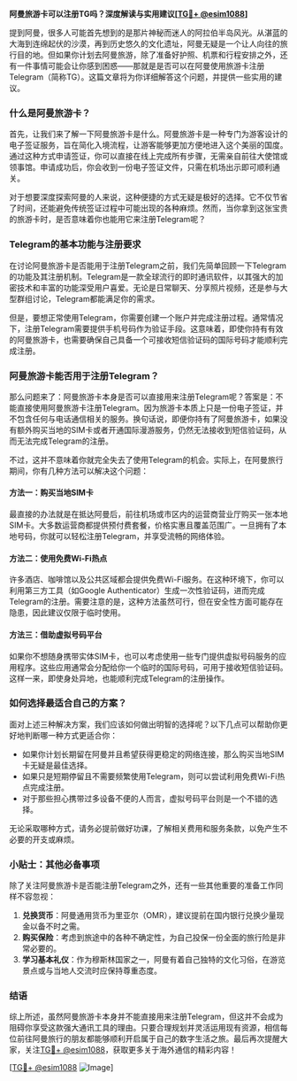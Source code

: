 **阿曼旅游卡可以注册TG吗？深度解读与实用建议[[TG💪+ @esim1088](https://t.me/s/esim1088)]**

提到阿曼，很多人可能首先想到的是那片神秘而迷人的阿拉伯半岛风光。从湛蓝的大海到连绵起伏的沙漠，再到历史悠久的文化遗址，阿曼无疑是一个让人向往的旅行目的地。但如果你计划去阿曼旅游，除了准备好护照、机票和行程安排之外，还有一件事情可能会让你感到困惑——那就是是否可以在阿曼使用旅游卡注册Telegram（简称TG）。这篇文章将为你详细解答这个问题，并提供一些实用的建议。

### 什么是阿曼旅游卡？

首先，让我们来了解一下阿曼旅游卡是什么。阿曼旅游卡是一种专门为游客设计的电子签证服务，旨在简化入境流程，让游客能够更加方便地进入这个美丽的国度。通过这种方式申请签证，你可以直接在线上完成所有步骤，无需亲自前往大使馆或领事馆。申请成功后，你会收到一份电子签证文件，只需在机场出示即可顺利通关。

对于想要深度探索阿曼的人来说，这种便捷的方式无疑是极好的选择。它不仅节省了时间，还能避免传统签证过程中可能出现的各种麻烦。然而，当你拿到这张宝贵的旅游卡时，是否意味着你也能用它来注册Telegram呢？

### Telegram的基本功能与注册要求

在讨论阿曼旅游卡是否能用于注册Telegram之前，我们先简单回顾一下Telegram的功能及其注册机制。Telegram是一款全球流行的即时通讯软件，以其强大的加密技术和丰富的功能深受用户喜爱。无论是日常聊天、分享照片视频，还是参与大型群组讨论，Telegram都能满足你的需求。

但是，要想正常使用Telegram，你需要创建一个账户并完成注册过程。通常情况下，注册Telegram需要提供手机号码作为验证手段。这意味着，即使你持有有效的阿曼旅游卡，也需要确保自己具备一个可接收短信验证码的国际号码才能顺利完成注册。

### 阿曼旅游卡能否用于注册Telegram？

那么问题来了：阿曼旅游卡本身是否可以直接用来注册Telegram呢？答案是：不能直接使用阿曼旅游卡注册Telegram。因为旅游卡本质上只是一份电子签证，并不包含任何与电话通信相关的服务。换句话说，即便你持有了阿曼旅游卡，如果没有额外购买当地的SIM卡或者开通国际漫游服务，仍然无法接收到短信验证码，从而无法完成Telegram的注册。

不过，这并不意味着你就完全失去了使用Telegram的机会。实际上，在阿曼旅行期间，你有几种方法可以解决这个问题：

#### 方法一：购买当地SIM卡
最直接的办法就是在抵达阿曼后，前往机场或市区内的运营商营业厅购买一张本地SIM卡。大多数运营商都提供预付费套餐，价格实惠且覆盖范围广。一旦拥有了本地号码，你就可以轻松注册Telegram，并享受流畅的网络体验。

#### 方法二：使用免费Wi-Fi热点
许多酒店、咖啡馆以及公共区域都会提供免费Wi-Fi服务。在这种环境下，你可以利用第三方工具（如Google Authenticator）生成一次性验证码，进而完成Telegram的注册。需要注意的是，这种方法虽然可行，但在安全性方面可能存在隐患，因此建议仅限于临时使用。

#### 方法三：借助虚拟号码平台
如果你不想随身携带实体SIM卡，也可以考虑使用一些专门提供虚拟号码服务的应用程序。这些应用通常会分配给你一个临时的国际号码，可用于接收短信验证码。这样一来，即使身处异地，也能顺利完成Telegram的注册操作。

### 如何选择最适合自己的方案？

面对上述三种解决方案，我们应该如何做出明智的选择呢？以下几点可以帮助你更好地判断哪一种方式更适合你：

- 如果你计划长期留在阿曼并且希望获得更稳定的网络连接，那么购买当地SIM卡无疑是最佳选择。
- 如果只是短期停留且不需要频繁使用Telegram，则可以尝试利用免费Wi-Fi热点完成注册。
- 对于那些担心携带过多设备不便的人而言，虚拟号码平台则是一个不错的选择。

无论采取哪种方式，请务必提前做好功课，了解相关费用和服务条款，以免产生不必要的开支或麻烦。

### 小贴士：其他必备事项

除了关注阿曼旅游卡是否能注册Telegram之外，还有一些其他重要的准备工作同样不容忽视：

1. **兑换货币**：阿曼通用货币为里亚尔（OMR），建议提前在国内银行兑换少量现金以备不时之需。
2. **购买保险**：考虑到旅途中的各种不确定性，为自己投保一份全面的旅行险是非常必要的。
3. **学习基本礼仪**：作为穆斯林国家之一，阿曼有着自己独特的文化习俗，在游览景点或与当地人交流时应保持尊重态度。

### 结语

综上所述，虽然阿曼旅游卡本身并不能直接用来注册Telegram，但这并不会成为阻碍你享受这款强大通讯工具的理由。只要合理规划并灵活运用现有资源，相信每位前往阿曼旅行的朋友都能够顺利开启属于自己的数字生活之旅。最后再次提醒大家，关注[TG💪+ @esim1088](https://t.me/s/esim1088)，获取更多关于海外通信的精彩内容！

[[TG💪+ @esim1088](https://t.me/s/esim1088) ![Image](https://i.postimg.cc/4NQfJmqS/Snipaste-2025-05-13-00-14-12.png)]